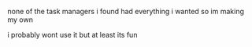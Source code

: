 none of the task managers i found had everything i wanted so im making my own

i probably wont use it but at least its fun
